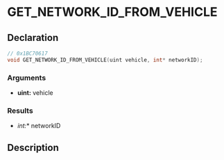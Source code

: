 # GET_NETWORK_ID_FROM_VEHICLE

## Declaration
```cpp
// 0x1BC70617
void GET_NETWORK_ID_FROM_VEHICLE(uint vehicle, int* networkID);
```

### Arguments
- **uint:** vehicle

### Results
- **int*:** networkID

## Description

